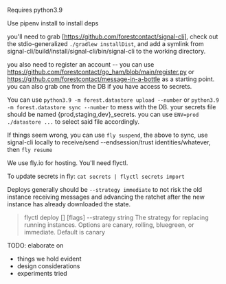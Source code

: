Requires python3.9

Use pipenv install to install deps

you'll need to grab [https://github.com/forestcontact/signal-cli], check out the stdio-generalized `./gradlew installDist`, and add a symlink from signal-cli/build/install/signal-cli/bin/signal-cli to the working directory.

you also need to register an account -- you can use https://github.com/forestcontact/go_ham/blob/main/register.py or https://github.com/forestcontact/message-in-a-bottle as a starting point. you can also grab one from the DB if you have access to secrets.

You can use `python3.9 -m forest.datastore upload --number` or `python3.9 -m forest.datastore sync --number` to mess with the DB. your secrets file should be named {prod,staging,dev}_secrets. you can use `ENV=prod ./datastore ...` to select said file accordingly.

If things seem wrong, you can use `fly suspend`, the above to sync, use signal-cli locally to receive/send --endsession/trust identities/whatever, then `fly resume`


We use fly.io for hosting. You'll need flyctl.

To update secrets in fly:
`cat secrets | flyctl secrets import`

Deploys generally should be `--strategy immediate` to not risk the old instance receiving messages and advancing the ratchet after the new instance has already downloaded the state.

> flyctl deploy [<workingdirectory>] [flags]
>  --strategy string      The strategy for replacing running instances. Options are canary, rolling, bluegreen, or immediate. Default is canary



TODO: elaborate on

- things we hold evident
- design considerations
- experiments tried
